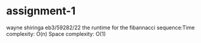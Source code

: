 # assignment-1
wayne shiringa
eb3/59282/22
 the runtime for the fibannacci sequence:Time complexity: O(n)
                                         Space complexity: O(1)
